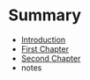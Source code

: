 # Summary

* [Introduction](README.md)
* [First Chapter](chapter1.md)
* [Second Chapter](chapter2.md)
* notes

